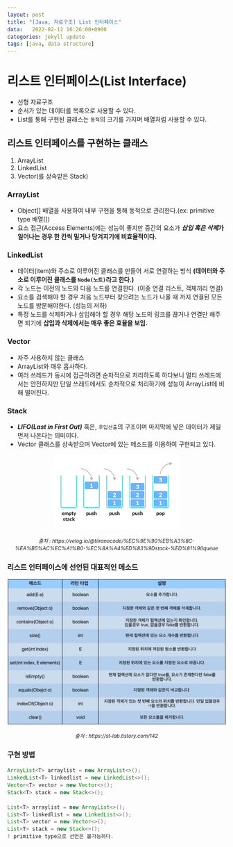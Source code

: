 ```yaml
---
layout: post
title: "[Java, 자료구조] List 인터페이스"
data:   2022-02-12 16:26:00+0900
categories: jekyll update
tags: [java, data structure]
---
```

# 리스트 인터페이스(List Interface)
- 선형 자료구조  
- 순서가 있는 데이터를 목록으로 사용할 수 있다.  
- List를 통해 구현된 클래스는 `동적`의 크기를 가지며 배열처럼 사용할 수 있다.  

## 리스트 인터페이스를 구현하는 클래스
1. ArrayList  
2. LinkedList  
3. Vector(를 상속받은 Stack)

### ArrayList
- Object[] 배열을 사용하여 내부 구현을 통해 동적으로 관리한다.(ex: primitive type 배열[])  
- 요소 접근(Access Elements)에는 성능이 좋지만 중간의 요소가 ***삽입 혹은 삭제*가 일어나는 경우 한 칸씩 밀거나 당겨지기에 비효율적이다.**  

### LinkedList
- 데이터(item)와 주소로 이루어진 클래스를 만들어 서로 연결하는 방식 **(데이터와 주소로 이루어진 클래스를 `Node(노트)`라고 한다.)**  
- 각 노드는 이전의 노드와 다음 노드를 연결한다. (이중 연결 리스트, 객체끼리 연결)  
- 요소를 검색해야 할 경우 처음 노드부터 찾으려는 노드가 나올 때 까지 연결된 모든 노드를 방문해야한다. (성능의 저하)  
- 특정 노드를 삭제하거나 삽입해야 할 경우 해당 노드의 링크를 끊거나 연결만 해주면 되기에 **삽입과 삭제에서는 매우 좋은 효율을 보임.**  

### Vector
- 자주 사용하지 않는 클래스  
- ArrayList와 매우 흡사하다.  
- 여러 쓰레드가 동시에 접근하려면 순차적으로 처리하도록 하다보니 멀티 쓰레드에서는 안전하지만 단일 쓰레드에서도 순차적으로 처리하기에 성능이 ArrayList에 비해 떨어진다.  

### Stack
- ***LIFO(Last in First Out)*** 혹은, `후입선출`의 구조이며 마지막에 넣은 데이터가 제일 먼저 나온다는 의미이다.  
- Vector 클래스를 상속받으며 Vector에 있는 메소드를 이용하여 구현되고 있다.  
<p align="center"><img src="/assets/img/blog/정보/스택.png"></p>
<center>
<small><i>출처 : https://velog.io/@tiiranocode/%EC%9E%90%EB%A3%8C-%EA%B5%AC%EC%A1%B0-%EC%8A%A4%ED%83%9Dstack-%ED%81%90queue</i></small>
</center>

### 리스트 인터페이스에 선언된 대표적인 메소드
<p align="center"><img src="/assets/img/blog/정보/리스트 메소드.png"></p>
<center>
<small><i>출처 : https://st-lab.tistory.com/142</i></small>
</center>

### 구현 방법

```java
ArrayList<T> arraylist = new ArrayList<>();
LinkedList<T> linkedlist = new LinkedList<>();
Vector<T> vector = new Vector<>();
Stack<T> stack = new Stack<>();

List<T> arraylist = new ArrayList<>();
List<T> linkedlist = new LinkedList<>();
List<T> vector = new Vector<>();
List<T> stack = new Stack<>();
! primitive type으로 선언은 불가능하다.
```